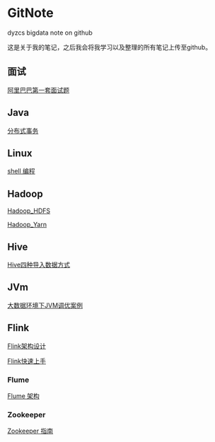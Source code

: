 # GitNote
 dyzcs bigdata note on github

这是关于我的笔记，之后我会将我学习以及整理的所有笔记上传至github。

## 面试

[阿里巴巴第一套面试题](00_Interview/ali_01.md)

## Java

[分布式事务](01_Java/01_DistributedTransaction.md)

## Linux

[shell 编程](Linux/shell编程.md)

## Hadoop

[Hadoop_HDFS](02_Hadoop/01_HDFS.md)

[Hadoop_Yarn](02_Hadoop/02_Yarn.md)

## Hive

[Hive四种导入数据方式](06_Hive/01_Hive几种数据导入方式.md)

## JVm

[大数据环境下JVM调优案例](05_JVM/01_JVM.md)

## Flink

[Flink架构设计](08_Flink/01.md)

[Flink快速上手](08_Flink/02.md)

### Flume

[Flume 架构](Flume/flume.md)

### Zookeeper

[Zookeeper 指南](zk/zk01.md)